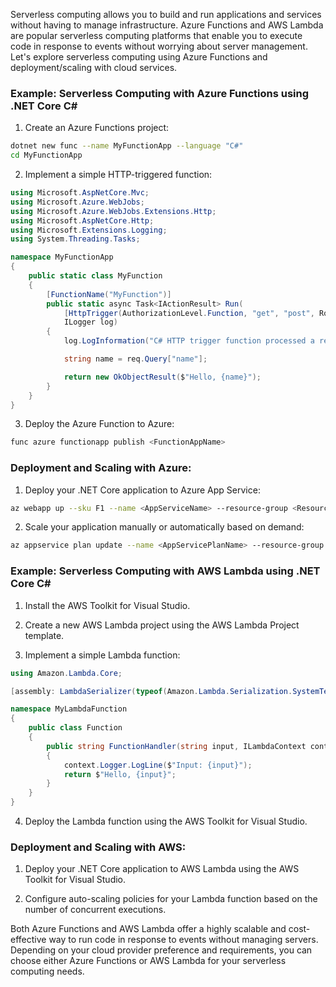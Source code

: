 Serverless computing allows you to build and run applications and services without having to manage infrastructure. Azure Functions and AWS Lambda are popular serverless computing platforms that enable you to execute code in response to events without worrying about server management. Let's explore serverless computing using Azure Functions and deployment/scaling with cloud services.

### Example: Serverless Computing with Azure Functions using .NET Core C#

1. Create an Azure Functions project:

```bash
dotnet new func --name MyFunctionApp --language "C#"
cd MyFunctionApp
```

2. Implement a simple HTTP-triggered function:

```csharp
using Microsoft.AspNetCore.Mvc;
using Microsoft.Azure.WebJobs;
using Microsoft.Azure.WebJobs.Extensions.Http;
using Microsoft.AspNetCore.Http;
using Microsoft.Extensions.Logging;
using System.Threading.Tasks;

namespace MyFunctionApp
{
    public static class MyFunction
    {
        [FunctionName("MyFunction")]
        public static async Task<IActionResult> Run(
            [HttpTrigger(AuthorizationLevel.Function, "get", "post", Route = null)] HttpRequest req,
            ILogger log)
        {
            log.LogInformation("C# HTTP trigger function processed a request.");

            string name = req.Query["name"];

            return new OkObjectResult($"Hello, {name}");
        }
    }
}
```

3. Deploy the Azure Function to Azure:

```bash
func azure functionapp publish <FunctionAppName>
```

### Deployment and Scaling with Azure:

1. Deploy your .NET Core application to Azure App Service:

```bash
az webapp up --sku F1 --name <AppServiceName> --resource-group <ResourceGroupName>
```

2. Scale your application manually or automatically based on demand:

```bash
az appservice plan update --name <AppServicePlanName> --resource-group <ResourceGroupName> --sku S1 --number-of-workers 2
```

### Example: Serverless Computing with AWS Lambda using .NET Core C#

1. Install the AWS Toolkit for Visual Studio.

2. Create a new AWS Lambda project using the AWS Lambda Project template.

3. Implement a simple Lambda function:

```csharp
using Amazon.Lambda.Core;

[assembly: LambdaSerializer(typeof(Amazon.Lambda.Serialization.SystemTextJson.DefaultLambdaJsonSerializer))]

namespace MyLambdaFunction
{
    public class Function
    {
        public string FunctionHandler(string input, ILambdaContext context)
        {
            context.Logger.LogLine($"Input: {input}");
            return $"Hello, {input}";
        }
    }
}
```

4. Deploy the Lambda function using the AWS Toolkit for Visual Studio.

### Deployment and Scaling with AWS:

1. Deploy your .NET Core application to AWS Lambda using the AWS Toolkit for Visual Studio.

2. Configure auto-scaling policies for your Lambda function based on the number of concurrent executions.

Both Azure Functions and AWS Lambda offer a highly scalable and cost-effective way to run code in response to events without managing servers. Depending on your cloud provider preference and requirements, you can choose either Azure Functions or AWS Lambda for your serverless computing needs.
